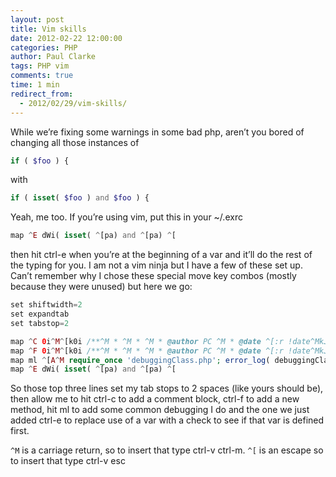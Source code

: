 ```yaml
---
layout: post
title: Vim skills
date: 2012-02-22 12:00:00
categories: PHP
author: Paul Clarke
tags: PHP vim
comments: true
time: 1 min
redirect_from:
  - 2012/02/29/vim-skills/
---
```


While we’re fixing some warnings in some bad php, aren’t you bored of changing all those instances of

```php
if ( $foo ) {
```

with

```php
if ( isset( $foo ) and $foo ) {
```

Yeah, me too. If you’re using vim, put this in your ~/.exrc

```php
map ^E dWi( isset( ^[pa) and ^[pa) ^[
```

then hit ctrl-e when you’re at the beginning of a var and it’ll do the rest of the typing for you. I am not a vim ninja but I have a few of these set up. Can’t remember why I chose these special move key combos (mostly because they were unused) but here we go:

```php
set shiftwidth=2
set expandtab
set tabstop=2

map ^C 0i^M^[k0i /**^M * ^M * ^M * @author PC ^M * @date ^[:r !date^MkJA^M */^[kkkkA
map ^F 0i^M^[k0i /**^M * ^M * ^M * @author PC ^M * @date ^[:r !date^MkJA^M * @assert ( ) = true^M */^M function foo ( Array $param = array( )) {^M $this->debug( __METHOD__ );^M $this->debug( $param );^M return true;^M }^[kkkkkkkkkkA
map ml ^[A^M require_once 'debuggingClass.php'; error_log( debuggingClass::debug( __METHOD__ . ' (line ' . __LINE__ . ')' ));^M^[
map ^E dWi( isset( ^[pa) and ^[pa) ^[
```

So those top three lines set my tab stops to 2 spaces (like yours should be), then allow me to hit ctrl-c to add a comment block, ctrl-f to add a new method, hit ml to add some common debugging I do and the one we just added ctrl-e to replace use of a var with a check to see if that var is defined first.

`^M` is a carriage return, so to insert that type ctrl-v ctrl-m. `^[` is an escape so to insert that type ctrl-v esc